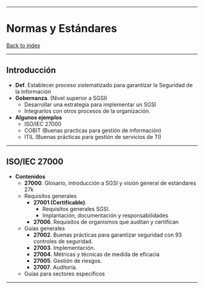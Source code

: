 
---
# Normas y Estándares

[Back to index](../README.md)

---
## Introducción
- **Def**. Establecer proceso sistematizado para garantizar la Seguridad de la información
- **Gobernanza**. (Nivel superior a SGSI)
	- Desarrollar una estrategia para implementar un SGSI
	- Integrarlos con otros procesos de la organización.
- **Algunos ejemplos**
	- ISO/IEC 27000
	- COBIT (Buenas practicas para gestión de información)
	- ITIL (Buenas prácticas para gestión de servicios de TI)
---
## ISO/IEC 27000
- **Contenidos**
	- **27000**. Glosario, introducción a SGSI y visión general de estándares 27k
	- Requisitos generales
		- **27001 (Certificable)**.
			- Requisitos generales SGSI.
			- Implantación, documentación y responsabilidades
		- **27006**. Requisitos de organismos que auditan y certifican
	- Guías generales
		- **27002**. Buenas prácticas para garantizar seguridad con 93 controles de seguridad.
		- **27003**. Implementación.
		- **27004**. Métricas y técnicas de medida de eficacia
		- **27005**. Gestión de riesgos.
		- **27007**. Auditoría.
	- Guías para sectores específicos 
---